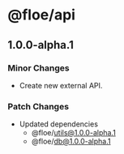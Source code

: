 # @floe/api

## 1.0.0-alpha.1

### Minor Changes

- Create new external API.

### Patch Changes

- Updated dependencies
  - @floe/utils@1.0.0-alpha.1
  - @floe/db@1.0.0-alpha.1
